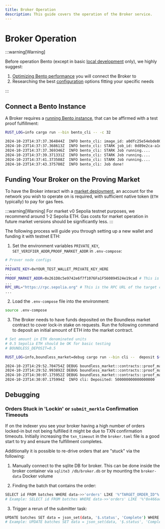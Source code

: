 ```yaml
---
title: Broker Operation
description: This guide covers the operation of the Broker service.
---
```


# Broker Operation

:::warning[Warning]

Before operation Bento (except in basic [local development][page-local-dev] only), we highly suggest:

1. [Optimizing Bento performance][page-bento-perf] you will connect the Broker to
2. Researching the best [configuration][page-broker-config] options fitting your specific needs

:::

## Connect a Bento Instance

A Broker requires a [running Bento instance][page-bento-run], that can be affirmed with a test proof fulfillment:

```sh [Terminal]
RUST_LOG=info cargo run --bin bento_cli -- -c 32
```

```txt [Terminal]
2024-10-23T14:37:37.364844Z  INFO bento_cli: image_id: a0dfc25e54ebde808e4fd8c34b6549bbb91b4928edeea90ceb7d1d8e7e9096c7 | input_id: eccc8f06-488a-426c-ae3d-e5acada9ae22
2024-10-23T14:37:37.368613Z  INFO bento_cli: STARK job_id: 0d89e2ca-a1e3-478f-b89d-8ab23b89f51e
2024-10-23T14:37:37.369346Z  INFO bento_cli: STARK Job running....
2024-10-23T14:37:39.371331Z  INFO bento_cli: STARK Job running....
2024-10-23T14:37:41.373508Z  INFO bento_cli: STARK Job running....
2024-10-23T14:37:43.375780Z  INFO bento_cli: Job done!
```

## Funding Your Broker on the Proving Market

To have the Broker interact with a [market deployment][page-deployments], an account for the network you wish to operate on is required, with sufficient native token (`ETH` typically) to pay for gas fees.

:::warning[Warning]
For market v0 Sepolia testnet purposes, we recommend around 1-2 Sepolia ETH.
Gas costs for market operation in future market versions should be significantly less.
:::

The following process will guide you through setting up a new wallet and funding it with testnet ETH:

1. Set the environment variables `PRIVATE_KEY`, `SET_VERIFIER_ADDR`,`PROOF_MARKET_ADDR` in `.env-compose`:

```sh [Terminal]
# Prover node configs
...
PRIVATE_KEY=0xYOUR_TEST_WALLET_PRIVATE_KEY_HERE
...
PROOF_MARKET_ADDR=0x261D8c5e9742e6f7f1076Fa1F560894524e19cad # This is the address of the market contract on the target chain.
...
RPC_URL="https://rpc.sepolia.org" # This is the RPC URL of the target chain.
...
```

2. Load the `.env-compose` file into the environment:

```sh [Terminal]
source .env-compose
```

3. The Broker needs to have funds deposited on the Boundless market contract to cover lock-in stake on requests. Run the following command to deposit an initial amount of ETH into the market contract.

```sh [Terminal]
# Set amount in ETH denominated units
# 0.5 Sepolia ETH should be OK for basic testing
# BOUNDLESS_DEPOSIT=0.5

RUST_LOG=info,boundless_market=debug cargo run --bin cli --  deposit ${BOUNDLESS_DEPOSIT:?}
```

```txt [Terminal]
2024-10-23T14:29:52.704754Z DEBUG boundless_market::contracts::proof_market: Calling deposit() value: 500000000000000000
2024-10-23T14:29:52.993892Z DEBUG boundless_market::contracts::proof_market: Broadcasting deposit tx 0xfc5c11e75101a9158735ec9e9519f5692b2f64b3337268b7ed999502956cd982
2024-10-23T14:30:07.175952Z DEBUG boundless_market::contracts::proof_market: Submitted deposit 0xfc5c11e75101a9158735ec9e9519f5692b2f64b3337268b7ed999502956cd982
2024-10-23T14:30:07.175994Z  INFO cli: Deposited: 500000000000000000
```

## Debugging

### Orders Stuck in 'Lockin' or `submit_merkle` Confirmation Timeouts

If on the indexer you see your broker having a high number of orders locked-in but not being fulfilled it might be due to TXN confirmation timeouts. Initially increasing the `txn_timeout` in the `broker.toml` file is a good start to try and ensure the fulfillment completes.

Additionally it is possible to re-drive orders that are "stuck" via the following:

1. Manually connect to the sqlite DB for broker. This can be done inside the broker container via `sqlite3 /db/broker.db` or by mounting the `broker-data` Docker volume

2. Finding the batch that contains the order:

```sh [Terminal]
SELECT id FROM batches WHERE data->>'orders' LIKE '%"TARGET_ORDER_ID"%';
# Example: SELECT id FROM batches WHERE data->>'orders' LIKE '%"0x466acfc0f27bba9fbb7a8508f576527e81e83bd00000caa"%';
```

3. Trigger a rerun of the submitter task:

```sh [Terminal]
UPDATE batches SET data = json_set(data, '$.status', 'Complete') WHERE id = YOUR_BATCH_ID_FROM_STEP_2;
# Example: UPDATE batches SET data = json_set(data, '$.status', 'Complete') WHERE id = 1;
```

[page-bento-perf]: /prover-manual/bento/performance-tuning
[page-bento-run]: /prover-manual/bento/running
[page-broker-config]: /prover-manual/broker/configuration
[page-deployments]: /market/public-deployments
[page-local-dev]: /market/local-development

